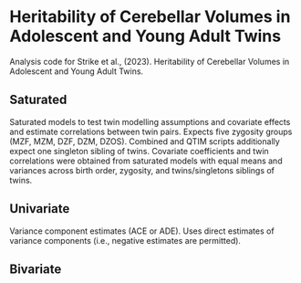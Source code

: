 # Heritability of Cerebellar Volumes in Adolescent and Young Adult Twins
Analysis code for Strike et al., (2023). Heritability of Cerebellar Volumes in Adolescent and Young Adult Twins.

## Saturated
Saturated models to test twin modelling assumptions and covariate effects and estimate correlations between twin pairs. 
Expects five zygosity groups (MZF, MZM, DZF, DZM, DZOS). Combined and QTIM scripts additionally expect one singleton sibling of twins.
Covariate coefficients and twin correlations were obtained from saturated models with equal means and variances across birth order, zygosity, and twins/singletons siblings of twins.

## Univariate
Variance component estimates (ACE or ADE). Uses direct estimates of variance components (i.e., negative estimates are permitted).

## Bivariate
